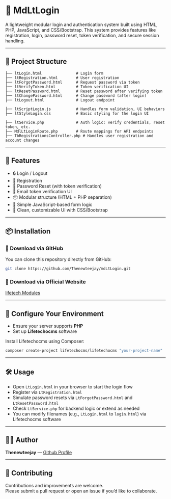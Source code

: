 
# 🔐 MdLtLogin

A lightweight modular login and authentication system built using HTML, PHP, JavaScript, and CSS/Bootstrap. This system provides features like registration, login, password reset, token verification, and secure session handling.

---

## 📁 Project Structure

```plaintext
├── ltLogin.html               # Login form
├── ltRegistration.html        # User registration
├── ltForgotPassword.html      # Request password via token
├── ltVerifyToken.html         # Token verification UI
├── ltResetPassword.html       # Reset password after verifying token
├── ltChangePassword.html      # Change password (after login)
├── ltLogout.html              # Logout endpoint

├── ltScriptLogin.js           # Handles form validation, UI behaviors
├── ltStyleLogin.css           # Basic styling for the login UI

├── ltService.php              # Auth logic: verify credentials, reset token, etc.
├── MdlLtLoginRoute.php        # Route mappings for API endpoints
├── TbRegistrationsController.php # Handles user registration and account changes
```

---

## 🚀 Features

- 🔒 Login / Logout  
- 📝 Registration  
- 🔁 Password Reset (with token verification)  
- 📩 Email token verification UI  
- 📦 Modular structure (HTML + PHP separation)  
- 🧠 Simple JavaScript-based form logic  
- 🎨 Clean, customizable UI with CSS/Bootstrap  

---

## 📦 Installation

### 🔽 Download via GitHub

You can clone this repository directly from GitHub:

```bash
git clone https://github.com/Thenewteejay/mdLtLogin.git
```

### 🔽 Download via Official Website

[lifetech Modules](https://lifetech.host/hub/module)

---

## 🧰 Configure Your Environment

- Ensure your server supports **PHP**
- Set up **Lifetechocms** software

Install Lifetechocms using Composer:

```bash
composer create-project lifetechocms/lifetechocms "your-project-name"
```

---

## 🛠️ Usage

- Open `LtLogin.html` in your browser to start the login flow
- Register via `LtRegistration.html`
- Simulate password resets via `LtForgotPassword.html` and `LtResetPassword.html`
- Check `LtService.php` for backend logic or extend as needed
- You can modify filenames (e.g., `LtLogin.html` to `login.html`) via Lifetechocms software

---

## 🙋‍♂️ Author

**Thenewteejay** — [Github Profile](https://github.com/Thenewteejay)

---

## 🤝 Contributing

Contributions and improvements are welcome.  
Please submit a pull request or open an issue if you’d like to collaborate.
